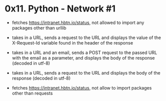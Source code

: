 # 0x11. Python - Network #1

- fetches https://intranet.hbtn.io/status, not allowed to import any packages other than urllib

- takes in a URL, sends a request to the URL and displays the value of the X-Request-Id variable found in the header of the response

- takes in a URL and an email, sends a POST request to the passed URL with the email as a parameter, and displays the body of the response (decoded in utf-8)

- takes in a URL, sends a request to the URL and displays the body of the response (decoded in utf-8)

- fetches https://intranet.hbtn.io/status, not allow to import packages other than requests
